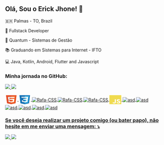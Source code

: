 ## Olá, Sou o Erick Jhone! 👋

🇧🇷 Palmas - TO, Brazil

:rocket: Fullstack Developer

:office: Quantum - Sistemas de Gestão

:books: Graduando em Sistemas para Internet - IFTO


:computer: Java, Kotlin, Android, Flutter and Javascript

### Minha jornada no GitHub:

 <div>
  <a href="https://github.com/erick-jhone">
  <img height="180em" src="https://github-readme-stats.vercel.app/api?username=erick-jhone&show_icons=true&theme=dracula&include_all_commits=true"/>
  <img height="180em" src="https://github-readme-stats.vercel.app/api/top-langs/?username=erick-jhone&layout=compact&langs_count=8&theme=dracula"/>
<div>

<div style="display: inline_block"><br>
  <img align="center" alt="Rafa-HTML" height="30" width="40" src="https://raw.githubusercontent.com/devicons/devicon/master/icons/html5/html5-original.svg">
  <img align="center" alt="Rafa-CSS" height="30" width="40" src="https://raw.githubusercontent.com/devicons/devicon/master/icons/css3/css3-original.svg">
  <img align="center" alt="Rafa-CSS" height="30" width="40" src="https://cdn.jsdelivr.net/gh/devicons/devicon/icons/kotlin/kotlin-original.svg" />
  <img align="center" alt="Rafa-CSS" height="30" width="40" src="https://cdn.jsdelivr.net/gh/devicons/devicon/icons/androidstudio/androidstudio-original.svg" />
  <img align="center" alt="Rafa-CSS" height="30" width="40" src="https://cdn.jsdelivr.net/gh/devicons/devicon/icons/flutter/flutter-original.svg" />
  <img align="center" alt="Rafa-Js" height="30" width="40" src="https://raw.githubusercontent.com/devicons/devicon/master/icons/javascript/javascript-plain.svg">
  <img align="center" alt="asd" height="30" width="40" src="https://cdn.jsdelivr.net/gh/devicons/devicon@latest/icons/mysql/mysql-original-wordmark.svg" />
  <img align="center" alt="asd" height="30" width="40" src="https://cdn.jsdelivr.net/gh/devicons/devicon@latest/icons/linux/linux-original.svg" />
  <img align="center" alt="asd" height="30" width="40" src="https://cdn.jsdelivr.net/gh/devicons/devicon@latest/icons/junit/junit-plain-wordmark.svg" />
  <img align="center" alt="asd" height="30" width="40" src="https://cdn.jsdelivr.net/gh/devicons/devicon@latest/icons/jetpackcompose/jetpackcompose-original.svg" />
  <img align="center" alt="asd" height="30" width="40"  src="https://cdn.jsdelivr.net/gh/devicons/devicon@latest/icons/java/java-original.svg" />
  <img align="center" alt="asd" height="30" width="40"  src="https://cdn.jsdelivr.net/gh/devicons/devicon@latest/icons/docker/docker-original.svg" />
                 
</div>
  
  ### Se você deseja realizar um projeto comigo (ou bater papo), não hesite em me enviar uma mensagem: :arrow_heading_down:
  
<div>
  <a href = "mailto: erickjh.dev@gmail.com">
    <img src="https://img.shields.io/badge/-Gmail-%23EA4335?style=for-the-badge&logo=gmail&logoColor=white" target="_blank">
  </a>
  
  <a href="https://www.linkedin.com/in/erick-jhone-rodrigues-da-silva-04341317a/" target="_blank">
  	<img src="https://img.shields.io/badge/-LinkedIn-%230077B5?style=for-the-badge&logo=linkedin&logoColor=white" target="_blank">
	</a>
  
</div>

